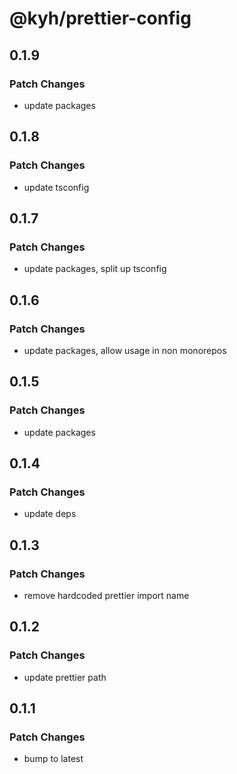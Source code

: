 # @kyh/prettier-config

## 0.1.9

### Patch Changes

- update packages

## 0.1.8

### Patch Changes

- update tsconfig

## 0.1.7

### Patch Changes

- update packages, split up tsconfig

## 0.1.6

### Patch Changes

- update packages, allow usage in non monorepos

## 0.1.5

### Patch Changes

- update packages

## 0.1.4

### Patch Changes

- update deps

## 0.1.3

### Patch Changes

- remove hardcoded prettier import name

## 0.1.2

### Patch Changes

- update prettier path

## 0.1.1

### Patch Changes

- bump to latest
